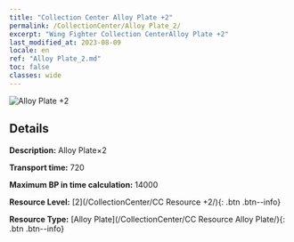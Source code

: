 ```yaml
---
title: "Collection Center Alloy Plate +2"
permalink: /CollectionCenter/Alloy Plate_2/
excerpt: "Wing Fighter Collection CenterAlloy Plate +2"
last_modified_at: 2023-08-09
locale: en
ref: "Alloy Plate_2.md"
toc: false
classes: wide
---
```



![Alloy Plate +2](/images/cc/CC_Alloy_Plate_2.png)

## Details

  **Description:** Alloy Plate×2

  **Transport time:** 720

  **Maximum BP in time calculation:** 14000

  **Resource Level:** [2](/CollectionCenter/CC Resource +2/){: .btn .btn--info}

  **Resource Type:** [Alloy Plate](/CollectionCenter/CC Resource Alloy Plate/){: .btn .btn--info}

